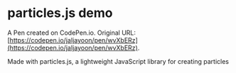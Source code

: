 # particles.js demo

A Pen created on CodePen.io. Original URL: [https://codepen.io/jaIjayoon/pen/wvXbERz](https://codepen.io/jaIjayoon/pen/wvXbERz).

Made with particles.js, a lightweight JavaScript library for creating particles